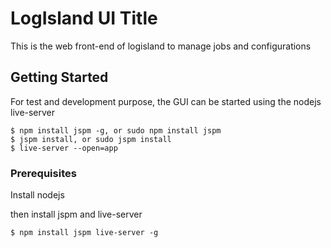 # LogIsland UI Title

This is the web front-end of logisland to manage jobs and configurations

## Getting Started

For test and development purpose, the GUI can be started using the nodejs live-server
```
$ npm install jspm -g, or sudo npm install jspm
$ jspm install, or sudo jspm install
$ live-server --open=app
```

### Prerequisites

Install nodejs

then install jspm and live-server
```
$ npm install jspm live-server -g
```

